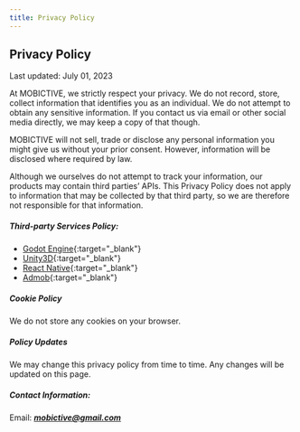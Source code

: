 ```yaml
---
title: Privacy Policy
---
```

## Privacy Policy

Last updated: July 01, 2023

At MOBICTIVE, we strictly respect your privacy. We do not record, store, collect information that identifies you as an individual. We do not attempt to obtain any sensitive information. If you contact us via email or other social media directly, we may keep a copy of that though.

MOBICTIVE will not sell, trade or disclose any personal information you might give us without your prior consent. However, information will be disclosed where required by law.

Although we ourselves do not attempt to track your information, our products may contain third parties’ APIs. This Privacy Policy does not apply to information that may be collected by that third party, so we are therefore not responsible for that information.

##### Third-party Services Policy:

- [Godot Engine](https://godotengine.org/privacy-policy/){:target="_blank"}
- [Unity3D](https://unity3d.com/legal/privacy-policy){:target="_blank"}
- [React Native](https://opensource.fb.com/legal/privacy/){:target="_blank"}
- [Admob](https://admob.google.com/home/){:target="_blank"}

##### Cookie Policy

We do not store any cookies on your browser.

##### Policy Updates

We may change this privacy policy from time to time. Any changes will be updated on this page.

##### Contact Information:

Email: ***mobictive@gmail.com***
